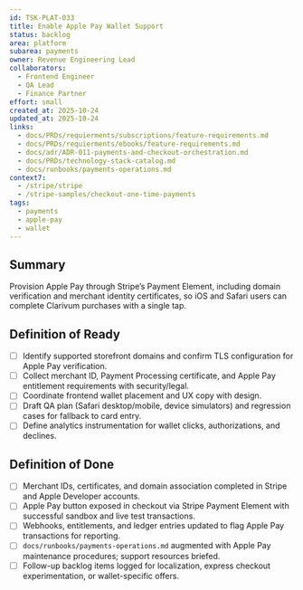 ```yaml
---
id: TSK-PLAT-033
title: Enable Apple Pay Wallet Support
status: backlog
area: platform
subarea: payments
owner: Revenue Engineering Lead
collaborators:
  - Frontend Engineer
  - QA Lead
  - Finance Partner
effort: small
created_at: 2025-10-24
updated_at: 2025-10-24
links:
  - docs/PRDs/requierments/subscriptions/feature-requirements.md
  - docs/PRDs/requierments/ebooks/feature-requirements.md
  - docs/adr/ADR-011-payments-and-checkout-orchestration.md
  - docs/PRDs/technology-stack-catalog.md
  - docs/runbooks/payments-operations.md
context7:
  - /stripe/stripe
  - /stripe-samples/checkout-one-time-payments
tags:
  - payments
  - apple-pay
  - wallet
---
```


## Summary
Provision Apple Pay through Stripe’s Payment Element, including domain verification and merchant identity certificates, so iOS and Safari users can complete Clarivum purchases with a single tap.

## Definition of Ready
- [ ] Identify supported storefront domains and confirm TLS configuration for Apple Pay verification.
- [ ] Collect merchant ID, Payment Processing certificate, and Apple Pay entitlement requirements with security/legal.
- [ ] Coordinate frontend wallet placement and UX copy with design.
- [ ] Draft QA plan (Safari desktop/mobile, device simulators) and regression cases for fallback to card entry.
- [ ] Define analytics instrumentation for wallet clicks, authorizations, and declines.

## Definition of Done
- [ ] Merchant IDs, certificates, and domain association completed in Stripe and Apple Developer accounts.
- [ ] Apple Pay button exposed in checkout via Stripe Payment Element with successful sandbox and live test transactions.
- [ ] Webhooks, entitlements, and ledger entries updated to flag Apple Pay transactions for reporting.
- [ ] `docs/runbooks/payments-operations.md` augmented with Apple Pay maintenance procedures; support resources briefed.
- [ ] Follow-up backlog items logged for localization, express checkout experimentation, or wallet-specific offers.
